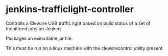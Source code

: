 jenkins-trafficlight-controller
===============================

Controlls a Cleware USB traffic light based on build status of a set of monitored jobs on Jenkins

Packages an executable jar file.

This must be run on a linux machine with the clewarecontrol utility present
